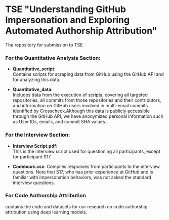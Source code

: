 # TSE "Understanding GitHub Impersonation and Exploring Automated Authorship Attribution"
The repository for submission to TSE 

### For the Quantitative Analysis Section:
- **Quantitative_script**:  
  Contains scripts for scraping data from GitHub using the GitHub API and for analyzing this data.
  
- **Quantitative_data**:  
  Includes data from the execution of scripts, covering all targeted repositories, all commits from those repositories and their contributors, and information on GitHub users involved in multi-email commits identified by Crosscheck.Although this data is publicly accessible through the GitHub API, we have anonymized personal information such as User IDs, emails, and commit SHA values.

### For the Interview Section:
- **Interview Script.pdf**:  
  This is the interview script used for questioning all participants, except for participant S17.
  
- **Codebook.csv**:
  Compiles responses from participants to the interview questions. Note that S17, who has prior experience at GitHub and is familiar with impersonation behaviors, was not asked the standard interview questions.

### For Code Authorship Attribution
contains the code and datasets for our research on code authorship attribution using deep learning models.
